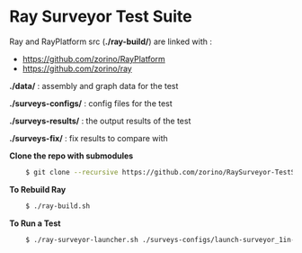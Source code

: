 # Ray Surveyor Test Suite


Ray and RayPlatform src (**./ray-build/**) are linked with :
* https://github.com/zorino/RayPlatform
* https://github.com/zorino/ray

**./data/** : assembly and graph data for the test

**./surveys-configs/** : config files for the test

**./surveys-results/** : the output results of the test

**./surveys-fix/** : fix results to compare with


**Clone the repo with submodules**
```sh
	$ git clone --recursive https://github.com/zorino/RaySurveyor-TestSuite.git
```


**To Rebuild Ray**
```sh
	$ ./ray-build.sh
```


**To Run a Test**
```sh
	$ ./ray-surveyor-launcher.sh ./surveys-configs/launch-surveyor_1in-1out-filter.conf
```

